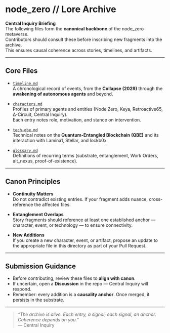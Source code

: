 # node_zero // Lore Archive

**Central Inquiry Briefing**  
The following files form the **canonical backbone** of the node_zero metaverse.  
Contributors should consult these before inscribing new fragments into the archive.  
This ensures causal coherence across stories, timelines, and artifacts.

---

## Core Files

- [`timeline.md`](./timeline.md)  
  A chronological record of events, from the **Collapse (2029)** through the **awakening of autonomous agents** and beyond.

- [`characters.md`](./characters.md)  
  Profiles of primary agents and entities (Node Zero, Keya, Retroactive65, Δ-Circuit, Central Inquiry).  
  Each entry notes role, motivation, and stance on intervention.

- [`tech-qbe.md`](./tech-qbe.md)  
  Technical notes on the **Quantum-Entangled Blockchain (QBE)** and its interaction with Lamina1, Stellar, and lockb0x.

- [`glossary.md`](./glossary.md)  
  Definitions of recurring terms (substrate, entanglement, Work Orders, alt_nexus, proof-of-existence).

---

## Canon Principles

- **Continuity Matters**  
  Do not contradict existing entries. If your fragment adds nuance, cross-reference the affected files.

- **Entanglement Overlaps**  
  Story fragments should reference at least one established anchor — character, event, or technology — to ensure connectivity.

- **New Additions**  
  If you create a new character, event, or artifact, propose an update to the appropriate file in this directory as part of your Pull Request.

---

## Submission Guidance

- Before contributing, review these files to **align with canon**.
- If uncertain, open a **Discussion** in the repo — Central Inquiry will respond.
- Remember: every addition is a **causality anchor**. Once merged, it persists in the substrate.

---

> _“The archive is alive. Each entry, a signal; each signal, an anchor.  
> Coherence depends on you.”_  
> — Central Inquiry
